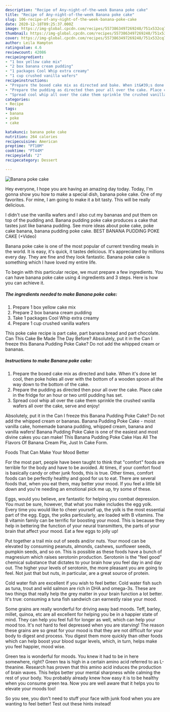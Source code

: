 ```yaml
---
description: "Recipe of Any-night-of-the-week Banana poke cake"
title: "Recipe of Any-night-of-the-week Banana poke cake"
slug: 106-recipe-of-any-night-of-the-week-banana-poke-cake
date: 2020-12-18T09:25:37.000Z
image: https://img-global.cpcdn.com/recipes/5573863497269248/751x532cq70/banana-poke-cake-recipe-main-photo.jpg
thumbnail: https://img-global.cpcdn.com/recipes/5573863497269248/751x532cq70/banana-poke-cake-recipe-main-photo.jpg
cover: https://img-global.cpcdn.com/recipes/5573863497269248/751x532cq70/banana-poke-cake-recipe-main-photo.jpg
author: Leila Hampton
ratingvalue: 4.6
reviewcount: 42086
recipeingredient:
- "1 box yellow cake mix"
- "2 box banana cream pudding"
- "1 packages Cool Whip extra creamy"
- "1 cup crushed vanilla wafers"
recipeinstructions:
- "Prepare the boxed cake mix as directed and bake. When it&#39;s done let cool, then poke holes all over with the bottom of a wooden spoon all the way down to the bottom of the cake."
- "Prepare the pudding as directed then pour all over the cake. Place cake in the fridge for an hour or two until pudding has set."
- "Spread cool whip all over the cake them sprinkle the crushed vanilla wafers all over the cake, serve and enjoy!"
categories:
- Recipe
tags:
- banana
- poke
- cake

katakunci: banana poke cake 
nutrition: 264 calories
recipecuisine: American
preptime: "PT10M"
cooktime: "PT44M"
recipeyield: "2"
recipecategory: Dessert

---
```



![Banana poke cake](https://img-global.cpcdn.com/recipes/5573863497269248/751x532cq70/banana-poke-cake-recipe-main-photo.jpg)

Hey everyone, I hope you are having an amazing day today. Today, I'm gonna show you how to make a special dish, banana poke cake. One of my favorites. For mine, I am going to make it a bit tasty. This will be really delicious.

I didn&#39;t use the vanilla wafers and I also cut my bananas and put them on top of the pudding and. Banana pudding poke cake produces a cake that tastes just like banana pudding. See more ideas about poke cake, poke cake banana, banana pudding poke cake. BEST BANANA PUDDING POKE CAKE (+Video)

Banana poke cake is one of the most popular of current trending meals in the world. It is easy, it's quick, it tastes delicious. It's appreciated by millions every day. They are fine and they look fantastic. Banana poke cake is something which I have loved my entire life.


To begin with this particular recipe, we must prepare a few ingredients. You can have banana poke cake using 4 ingredients and 3 steps. Here is how you can achieve it.

<!--inarticleads1-->

##### The ingredients needed to make Banana poke cake:

1. Prepare 1 box yellow cake mix
1. Prepare 2 box banana cream pudding
1. Take 1 packages Cool Whip extra creamy
1. Prepare 1 cup crushed vanilla wafers


This poke cake recipe is part cake, part banana bread and part chocolate. Can This Cake Be Made The Day Before? Absolutely, put it in the Can I freeze this Banana Pudding Poke Cake? Do not add the whipped cream or bananas. 

<!--inarticleads2-->

##### Instructions to make Banana poke cake:

1. Prepare the boxed cake mix as directed and bake. When it&#39;s done let cool, then poke holes all over with the bottom of a wooden spoon all the way down to the bottom of the cake.
1. Prepare the pudding as directed then pour all over the cake. Place cake in the fridge for an hour or two until pudding has set.
1. Spread cool whip all over the cake them sprinkle the crushed vanilla wafers all over the cake, serve and enjoy!


Absolutely, put it in the Can I freeze this Banana Pudding Poke Cake? Do not add the whipped cream or bananas. Banana Pudding Poke Cake - moist vanilla cake, homemade banana pudding, whipped cream, banana and vanilla wafers! Banana Pudding Poke Cake is one of the easiest and most divine cakes you can make! This Banana Pudding Poke Cake Has All The Flavors Of Banana Cream Pie, Just In Cake Form. 

Foods That Can Make Your Mood Better


For the most part, people have been taught to think that "comfort" foods are terrible for the body and have to be avoided. At times, if your comfort food is basically candy or other junk foods, this is true. Other times, comfort foods can be perfectly healthy and good for us to eat. There are several foods that, when you eat them, may better your mood. If you feel a little bit down and you're needing an emotional pick me up, try some of these.

Eggs, would you believe, are fantastic for helping you combat depression. You must be sure, however, that what you make includes the egg yolk. Every time you would like to cheer yourself up, the yolk is the most essential part of the egg. Eggs, the yolks particularly, are loaded with B vitamins. The B vitamin family can be terrific for boosting your mood. This is because they help in bettering the function of your neural transmitters, the parts of your brain that affect your mood. Eat a few eggs to jolly up!

Put together a trail mix out of seeds and/or nuts. Your mood can be elevated by consuming peanuts, almonds, cashews, sunflower seeds, pumpkin seeds, and so on. This is possible as these foods have a bunch of magnesium which raises serotonin production. Serotonin is the "feel good" chemical substance that dictates to your brain how you feel day in and day out. The higher your levels of serotonin, the more pleasant you are going to feel. Not just that but nuts, in particular, are a great source of protein.

Cold water fish are excellent if you wish to feel better. Cold water fish such as tuna, trout and wild salmon are rich in DHA and omega-3s. These are two things that really help the grey matter in your brain function a lot better. It's true: consuming a tuna fish sandwich can earnestly raise your mood. 

Some grains are really wonderful for driving away bad moods. Teff, barley, millet, quinoa, etc are all excellent for helping you be in a happier state of mind. They can help you feel full for longer as well, which can help your mood too. It's not hard to feel depressed when you are starving! The reason these grains are so great for your mood is that they are not difficult for your body to digest and process. You digest them more quickly than other foods which can help boost your blood sugar levels, which, in turn, helps make you feel happier, mood wise.

Green tea is wonderful for moods. You knew it had to be in here somewhere, right? Green tea is high in a certain amino acid referred to as L-theanine. Research has proven that this amino acid induces the production of brain waves. This helps better your mental sharpness while calming the rest of your body. You probably already knew how easy it is to be healthy when you consume green tea. Now you are well aware that it helps you to elevate your moods too!

So you see, you don't need to stuff your face with junk food when you are wanting to feel better! Test out  these hints  instead!

